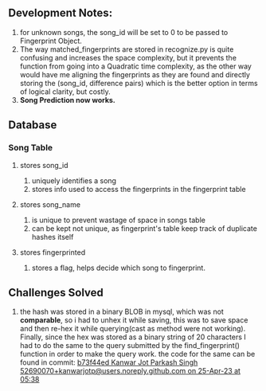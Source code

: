 
## Development Notes:

1. for unknown songs, the song_id will be set to 0 to be passed to Fingerprint Object.
2.  The way matched_fingerprints are stored in recognize.py is quite confusing and increases the space complexity, 
but it prevents the  function from going into a Quadratic time complexity, as the other way would have me aligning 
the fingerprints as they are found and directly storing the (song_id, difference pairs)
which is the better option in terms of logical clarity, but costly.
3. <b>Song Prediction now works.</b>

## Database
### Song Table
1. stores song_id
   1. uniquely identifies a song
   2. stores info used to access the fingerprints in the fingerprint table

2. stores song_name
   1. is unique to prevent wastage of space in songs table
   2. can be kept not unique, as fingerprint's table keep track of duplicate hashes itself

3. stores fingerprinted
    1. stores a flag, helps decide which song to fingerprint.

## Challenges Solved

1. the hash was stored in a binary BLOB in mysql, which was not <b>comparable</b>, so i had to unhex it while saving, this was to save space and then re-hex it while querying(cast as method were not working).
Finally, since the hex was stored as a binary string of 20 characters I had to do the same to the query submitted by the find_fingerprint() function in order to make the query work. the code for the same can be found in 
commit: <u>b73f44ed Kanwar Jot Parkash Singh <52690070+kanwarjotp@users.noreply.github.com> on 25-Apr-23 at 05:38</u>
